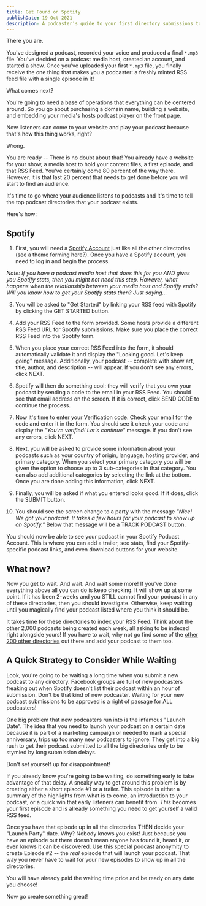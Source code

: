 ```yaml
---
title: Get Found on Spotify
publishDate: 19 Oct 2021
description: A podcaster's guide to your first directory submissions to Spotify.
---
```


<!-- ![Kyle M. Bondo - Mission 22](/assets/dents/kylebondo.com-bio-1200x750.png) -->

There you are.

You've designed a podcast, recorded your voice and produced a final `*.mp3` file. You've decided on a podcast media host, created an account, and started a show. Once you've uploaded your first `*.mp3` file, you finally receive the one thing that makes you a podcaster: a freshly minted RSS feed file with a single episode in it!

What comes next?

You're going to need a base of operations that everything can be centered around. So you go about purchasing a domain name, building a website, and embedding your media's hosts podcast player on the front page.

Now listeners can come to your website and play your podcast because that's how this thing works, right?

Wrong.

You are ready -- There is no doubt about that! You already have a website for your show, a media host to hold your content files, a first episode, and that RSS Feed. You've certainly come 80 percent of the way there. However, it is that last 20 percent that needs to get done before you will start to find an audience.

It's time to go where your audience listens to podcasts and it's time to tell the top podcast directories that your podcast exists.

Here's how:

## Spotify

1. First, you will need a <a href="https://podcasters.spotify.com" target="_blank" rel="noopener noreferrer">Spotify Account</a> just like all the other directories (see a theme forming here?). Once you have a Spotify account, you need to log in and begin the process.

<em>Note: If you have a podcast media host that does this for you AND gives you Spotify stats, then you might not need this step. However, what happens when the relationship between your media host and Spotify ends? Will you know how to get your Spotify stats then? Just saying... </em>

3. You will be asked to "Get Started" by linking your RSS feed with Spotify by clicking the GET STARTED button.

4. Add your RSS Feed to the form provided. Some hosts provide a different RSS Feed URL for Spotify submissions. Make sure you place the correct RSS Feed into the Spotify form.

5. When you place your correct RSS Feed into the form, it should automatically validate it and display the "Looking good. Let's keep going" message. Additionally, your podcast -- complete with show art, title, author, and description -- will appear. If you don't see any errors, click NEXT.

6. Spotify will then do something cool: they will verify that you own your podcast by sending a code to the email in your RSS Feed. You should see that email address on the screen. If it is correct, click SEND CODE to continue the process.

7. Now it's time to enter your Verification code. Check your email for the code and enter it in the form. You should see it check your code and display the <em>"You're verified! Let's continue"</em> message. If you don't see any errors, click NEXT.

8. Next, you will be asked to provide some information about your podcasts such as your country of origin, language, hosting provider, and primary category. When you select your primary category you will be given the option to choose up to 3 sub-categories in that category. You can also add additional categories by selecting the link at the bottom. Once you are done adding this information, click NEXT.

9. Finally, you will be asked if what you entered looks good. If it does, click the SUBMIT button.

10. You should see the screen change to a party with the message <em>"Nice! We got your podcast. It takes a few hours for your podcast to show up on Spotify."</em> Below that message will be a TRACK PODCAST button.

You should now be able to see your podcast in your Spotify Podcast Account. This is where you can add a trailer, see stats, find your Spotify-specific podcast links, and even download buttons for your website.

## What now?

Now you get to wait. And wait. And wait some more! If you've done everything above all you can do is keep checking. It will show up at some point. If it has been 2-weeks and you STILL cannot find your podcast in any of these directories, then you should investigate. Otherwise, keep waiting until you magically find your podcast listed where you think it should be.

It takes time for these directories to index your RSS Feed. Think about the other 2,000 podcasts being created each week, all asking to be indexed right alongside yours! If you have to wait, why not go find some of the <a href="https://podcastplaces.com/" target="_blank" rel="noopener noreferrer">other 200 other directories</a> out there and add your podcast to them too.

## A Quick Strategy to Consider While Waiting

Look, you're going to be waiting a long time when you submit a new podcast to any directory. Facebook groups are full of new podcasters freaking out when Spotify doesn't list their podcast within an hour of submission. Don't be that kind of new podcaster. Waiting for your new podcast submissions to be approved is a right of passage for ALL podcasters!

One big problem that new podcasters run into is the infamous "Launch Date". The idea that you need to launch your podcast on a certain date because it is part of a marketing campaign or needed to mark a special anniversary, trips up too many new podcasters to ignore. They get into a big rush to get their podcast submitted to all the big directories only to be stymied by long submission delays.

Don't set yourself up for disappointment!

If you already know you're going to be waiting, do something early to take advantage of that delay. A sneaky way to get around this problem is by creating either a short episode #1 or a trailer. This episode is either a summary of the highlights from what is to come, an introduction to your podcast, or a quick win that early listeners can benefit from. _This_ becomes your first episode and is already something you need to get yourself a valid RSS feed.

Once you have that episode up in all the directories THEN decide your "Launch Party" date. Why? Nobody knows you exist! Just because you have an episode out there doesn't mean anyone has found it, heard it, or even knows it can be discovered. Use this special podcast anonymity to create Episode #2 -- the _real_ episode that will launch your podcast. That way you never have to wait for your new episodes to show up in all the directories.

You will have already paid the waiting time price and be ready on any date you choose!

Now go create something great!

